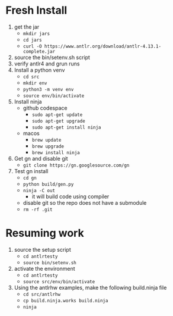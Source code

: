 
# Fresh Install

1. get the jar
    * `mkdir jars`
    * `cd jars`
    * `curl -O https://www.antlr.org/download/antlr-4.13.1-complete.jar`
2. source the bin/setenv.sh script
3. verify antlr4 and grun runs
4. Install a python venv
    * `cd src`
    * `mkdir env`
    * `python3 -m venv env`
    * `source env/bin/activate`
5. Install ninja
    * github codespace
        * `sudo apt-get update`
        * `sudo apt-get upgrade`
        * `sudo apt-get install ninja`
    * macos
        * `brew update`
        * `brew upgrade`
        * `brew install ninja`
5. Get gn and disable git
    * `git clone https://gn.googlesource.com/gn`
6. Test gn install
    * `cd gn`
    * `python build/gen.py`
    * `ninja -C out`
        * it will build code using compiler
    * disable git so the repo does not have a submodule
    * `rm -rf .git`

# Resuming work

1. source the setup script
    * `cd antlrtesty`
    * `source bin/setenv.sh`
2. activate the environment
    * `cd antlrtesty`
    * `source src/env/bin/activate`
3. Using the antlrhw examples, make the following build.ninja file
    * `cd src/antlrhw`
    * `cp build.ninja.works build.ninja`
    * `ninja`